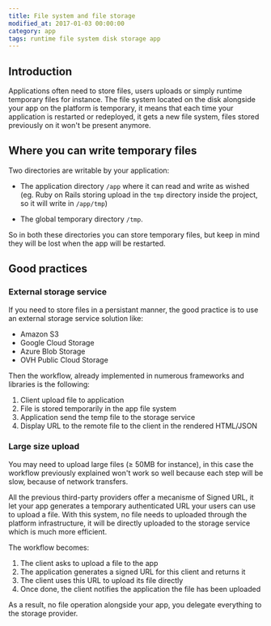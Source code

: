 ```yaml
---
title: File system and file storage
modified_at: 2017-01-03 00:00:00
category: app
tags: runtime file system disk storage app
---
```


## Introduction

Applications often need to store files, users uploads or simply runtime
temporary files for instance. The file system located on the disk alongside your app on the
platform is temporary, it means that each time your application is restarted or
redeployed, it gets a new file system, files stored previously on it won't be
present anymore.

## Where you can write temporary files

Two directories are writable by your application:

* The application directory `/app` where it can read and write as wished (eg. Ruby on Rails
  storing upload in the `tmp` directory inside the project, so it will write in `/app/tmp`)

* The global temporary directory `/tmp`.

So in both these directories you can store temporary files, but keep in mind they
will be lost when the app will be restarted.

## Good practices

### External storage service

If you need to store files in a persistant manner, the good practice is to use
an external storage service solution like:

* Amazon S3
* Google Cloud Storage
* Azure Blob Storage
* OVH Public Cloud Storage

Then the workflow, already implemented in numerous frameworks and libraries is the
following:

1. Client upload file to application
2. File is stored temporarily in the app file system
3. Application send the temp file to the storage service
4. Display URL to the remote file to the client in the rendered HTML/JSON

### Large size upload

You may need to upload large files (≥ 50MB for instance), in this case the workflow
previously explained won't work so well because each step will be slow, because of
network transfers.

All the previous third-party providers offer a mecanisme of Signed URL, it let your
app generates a temporary authenticated URL your users can use to upload a file. With
this system, no file needs to uploaded through the platform infrastructure, it will
be directly uploaded to the storage service which is much more efficient.

The workflow becomes:

1. The client asks to upload a file to the app
2. The application generates a signed URL for this client and returns it
3. The client uses this URL to upload its file directly
4. Once done, the client notifies the application the file has been uploaded

As a result, no file operation alongside your app, you delegate everything to the storage
provider.
